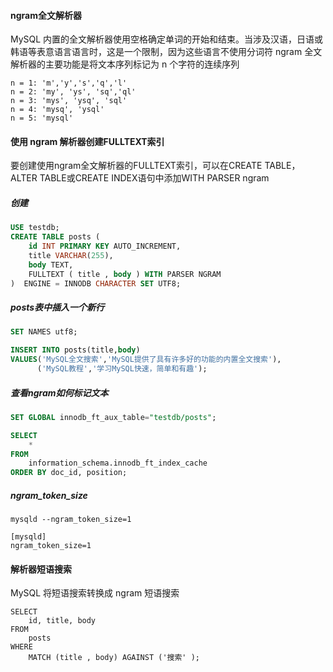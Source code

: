 #### ngram全文解析器
MySQL 内置的全文解析器使用空格确定单词的开始和结束。当涉及汉语，日语或韩语等表意语言语言时，这是一个限制，因为这些语言不使用分词符
ngram 全文解析器的主要功能是将文本序列标记为 n 个字符的连续序列

```
n = 1: 'm','y','s','q','l'
n = 2: 'my', 'ys', 'sq','ql'
n = 3: 'mys', 'ysq', 'sql'
n = 4: 'mysq', 'ysql'
n = 5: 'mysql'
```

#### 使用 ngram 解析器创建FULLTEXT索引
要创建使用ngram全文解析器的FULLTEXT索引，可以在CREATE TABLE，ALTER TABLE或CREATE INDEX语句中添加WITH PARSER ngram

##### 创建 
```sql
USE testdb;
CREATE TABLE posts (
    id INT PRIMARY KEY AUTO_INCREMENT,
    title VARCHAR(255),
    body TEXT,
    FULLTEXT ( title , body ) WITH PARSER NGRAM
)  ENGINE = INNODB CHARACTER SET UTF8;
```

##### posts表中插入一个新行
```sql
SET NAMES utf8;

INSERT INTO posts(title,body)
VALUES('MySQL全文搜索','MySQL提供了具有许多好的功能的内置全文搜索'),
      ('MySQL教程','学习MySQL快速，简单和有趣');
```

##### 查看ngram如何标记文本
```sql
SET GLOBAL innodb_ft_aux_table="testdb/posts";

SELECT 
    *
FROM
    information_schema.innodb_ft_index_cache
ORDER BY doc_id, position;
```

##### ngram_token_size
```
mysqld --ngram_token_size=1
```

```
[mysqld]
ngram_token_size=1
```

#### 解析器短语搜索
MySQL 将短语搜索转换成 ngram 短语搜索

```
SELECT 
    id, title, body
FROM
    posts
WHERE
    MATCH (title , body) AGAINST ('搜索' );
```
